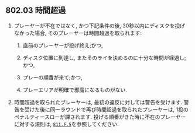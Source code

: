 ## 802.03 時間超過

1. プレーヤーが不在ではなく,
かつ下記条件の後,
30秒以内にディスクを投げなかった場合,
そのプレーヤーは時間超過を取られます:

    1. 直前のプレーヤーが投げ終え;かつ,

    1. ディスク位置に到達し,
    またそのライを決めるのに十分な時間が経過し;かつ,

    1. プレーの順番が来て;かつ,

    1. プレーエリアが明確で邪魔になるものがない.

1. 時間超過を取られたプレーヤーは,
最初の違反に対しては警告を受けます.
警告を受けた後に同一ラウンドで再び時間超過を取られたプレーヤーは,
1投のペナルティースローが課されます.
投げる順番がきた時に不在のプレーヤーに対する規則は,
[`811.F.5`](811)を参照してください.

